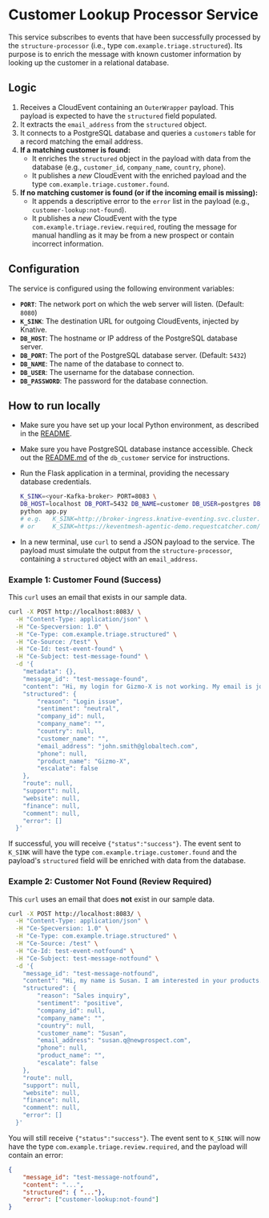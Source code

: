 # Customer Lookup Processor Service

This service subscribes to events that have been successfully processed by the `structure-processor` (i.e., type `com.example.triage.structured`). Its purpose is to enrich the message with known customer information by looking up the customer in a relational database.

## Logic

1.  Receives a CloudEvent containing an `OuterWrapper` payload. This payload is expected to have the `structured` field populated.
2.  It extracts the `email_address` from the `structured` object.
3.  It connects to a PostgreSQL database and queries a `customers` table for a record matching the email address.
4.  **If a matching customer is found:**
    *   It enriches the `structured` object in the payload with data from the database (e.g., `customer_id`, `company_name`, `country`, `phone`).
    *   It publishes a *new* CloudEvent with the enriched payload and the type `com.example.triage.customer.found`.
5.  **If no matching customer is found (or if the incoming email is missing):**
    *   It appends a descriptive error to the `error` list in the payload (e.g., `customer-lookup:not-found`).
    *   It publishes a *new* CloudEvent with the type `com.example.triage.review.required`, routing the message for manual handling as it may be from a new prospect or contain incorrect information.

## Configuration

The service is configured using the following environment variables:

-   **`PORT`**: The network port on which the web server will listen. (Default: `8080`)
-   **`K_SINK`**: The destination URL for outgoing CloudEvents, injected by Knative.
-   **`DB_HOST`**: The hostname or IP address of the PostgreSQL database server.
-   **`DB_PORT`**: The port of the PostgreSQL database server. (Default: `5432`)
-   **`DB_NAME`**: The name of the database to connect to.
-   **`DB_USER`**: The username for the database connection.
-   **`DB_PASSWORD`**: The password for the database connection.

## How to run locally

- Make sure you have set up your local Python environment, as described in the [README](../README.md).
 
- Make sure you have PostgreSQL database instance accessible. Check out the [README.md](../db_customer/README.md) of the `db_customer` service for instructions.

- Run the Flask application in a terminal, providing the necessary database credentials.
    ```bash
    K_SINK=<your-Kafka-broker> PORT=8083 \
    DB_HOST=localhost DB_PORT=5432 DB_NAME=customer DB_USER=postgres DB_PASSWORD=postgres \
    python app.py
    # e.g.   K_SINK=http://broker-ingress.knative-eventing.svc.cluster.local                   PORT=8083 DB_HOST=localhost DB_PORT=5432 DB_NAME=customer DB_USER=postgres DB_PASSWORD=postgres python app.py
    # or     K_SINK=https://keventmesh-agentic-demo.requestcatcher.com/customer-lookup-output  PORT=8083 DB_HOST=localhost DB_PORT=5432 DB_NAME=customer DB_USER=postgres DB_PASSWORD=postgres python app.py
    ```

-   In a new terminal, use `curl` to send a JSON payload to the service. The payload must simulate the output from the `structure-processor`, containing a `structured` object with an `email_address`.

### Example 1: Customer Found (Success)

This `curl` uses an email that exists in our sample data.

```bash
curl -X POST http://localhost:8083/ \
  -H "Content-Type: application/json" \
  -H "Ce-Specversion: 1.0" \
  -H "Ce-Type: com.example.triage.structured" \
  -H "Ce-Source: /test" \
  -H "Ce-Id: test-event-found" \
  -H "Ce-Subject: test-message-found" \
  -d '{
    "metadata": {},
    "message_id": "test-message-found",
    "content": "Hi, my login for Gizmo-X is not working. My email is john.smith@globaltech.com",
    "structured": {
        "reason": "Login issue",
        "sentiment": "neutral",
        "company_id": null,
        "company_name": "",
        "country": null,
        "customer_name": "",
        "email_address": "john.smith@globaltech.com",
        "phone": null,
        "product_name": "Gizmo-X",
        "escalate": false
    },
    "route": null,
    "support": null,
    "website": null,
    "finance": null,
    "comment": null,
    "error": []
  }'
```

If successful, you will receive `{"status":"success"}`. The event sent to `K_SINK` will have the type `com.example.triage.customer.found` and the payload's `structured` field will be enriched with data from the database.

### Example 2: Customer Not Found (Review Required)

This `curl` uses an email that does **not** exist in our sample data.

```bash
curl -X POST http://localhost:8083/ \
  -H "Content-Type: application/json" \
  -H "Ce-Specversion: 1.0" \
  -H "Ce-Type: com.example.triage.structured" \
  -H "Ce-Source: /test" \
  -H "Ce-Id: test-event-notfound" \
  -H "Ce-Subject: test-message-notfound" \
  -d '{
    "message_id": "test-message-notfound",
    "content": "Hi, my name is Susan. I am interested in your products. My email is susan.q@newprospect.com",
    "structured": {
        "reason": "Sales inquiry",
        "sentiment": "positive",
        "company_id": null,
        "company_name": "",
        "country": null,
        "customer_name": "Susan",
        "email_address": "susan.q@newprospect.com",
        "phone": null,
        "product_name": "",
        "escalate": false
    },
    "route": null,
    "support": null,
    "website": null,
    "finance": null,
    "comment": null,
    "error": []
  }'
```

You will still receive `{"status":"success"}`. The event sent to `K_SINK` will now have the type `com.example.triage.review.required`, and the payload will contain an error:
```json
{
    "message_id": "test-message-notfound",
    "content": "...",
    "structured": { "..."},
    "error": ["customer-lookup:not-found"]
}
```
